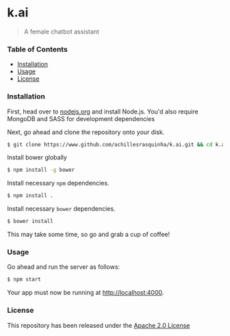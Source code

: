 # k.ai
> A female chatbot assistant

### Table of Contents
* [Installation](#installation)
* [Usage](#usage)
* [License](#license)

### Installation
First, head over to [nodejs.org](https://nodejs.org) and install Node.js.
You'd also require MongoDB and SASS for development dependencies

Next, go ahead and clone the repository onto your disk.
```bash
$ git clone https://www.github.com/achillesrasquinha/k.ai.git && cd k.ai
```

Install bower globally
```bash
$ npm install -g bower
```

Install necessary `npm` dependencies.
```bash
$ npm install .
```

Install necessary `bower` dependencies.
```bash
$ bower install
```

This may take some time, so go and grab a cup of coffee!

### Usage
Go ahead and run the server as follows:
```bash
$ npm start
```

Your app must now be running at [http://localhost:4000](http://localhost:4000).

### License
This repository has been released under the [Apache 2.0 License](LICENSE)
